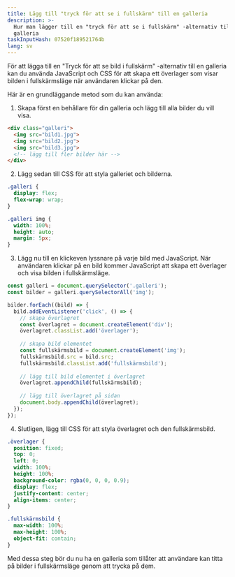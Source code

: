 ```yaml
---
title: Lägg till "tryck för att se i fullskärm" till en galleria
description: >-
  Hur man lägger till en "tryck för att se i fullskärm" -alternativ till en
  galleria
taskInputHash: 07520f189521764b
lang: sv
---
```

För att lägga till en "Tryck för att se bild i fullskärm" -alternativ till en galleria kan du använda JavaScript och CSS för att skapa ett överlager som visar bilden i fullskärmsläge när användaren klickar på den.

Här är en grundläggande metod som du kan använda:

1. Skapa först en behållare för din galleria och lägg till alla bilder du vill visa.

```html
<div class="galleri">
  <img src="bild1.jpg">
  <img src="bild2.jpg">
  <img src="bild3.jpg">
  <!-- lägg till fler bilder här -->
</div>
```



2. Lägg sedan till CSS för att styla galleriet och bilderna.

```css
.galleri {
  display: flex;
  flex-wrap: wrap;
}

.galleri img {
  width: 100%;
  height: auto;
  margin: 5px;
}
```



3. Lägg nu till en klickeven lyssnare på varje bild med JavaScript. När användaren klickar på en bild kommer JavaScript att skapa ett överlager och visa bilden i fullskärmsläge.

```javascript
const galleri = document.querySelector('.galleri');
const bilder = galleri.querySelectorAll('img');

bilder.forEach((bild) => {
  bild.addEventListener('click', () => {
    // skapa överlagret
    const överlagret = document.createElement('div');
    överlagret.classList.add('överlager');
    
    // skapa bild elementet
    const fullskärmsbild = document.createElement('img');
    fullskärmsbild.src = bild.src;
    fullskärmsbild.classList.add('fullskärmsbild');
    
    // lägg till bild elementet i överlagret
    överlagret.appendChild(fullskärmsbild);
    
    // lägg till överlagret på sidan
    document.body.appendChild(överlagret);
  });
});
```



4. Slutligen, lägg till CSS för att styla överlagret och den fullskärmsbild.

```css
.överlager {
  position: fixed;
  top: 0;
  left: 0;
  width: 100%;
  height: 100%;
  background-color: rgba(0, 0, 0, 0.9);
  display: flex;
  justify-content: center;
  align-items: center;
}

.fullskärmsbild {
  max-width: 100%;
  max-height: 100%;
  object-fit: contain;
}
```



Med dessa steg bör du nu ha en galleria som tillåter att användare kan titta på bilder i fullskärmsläge genom att trycka på dem.
